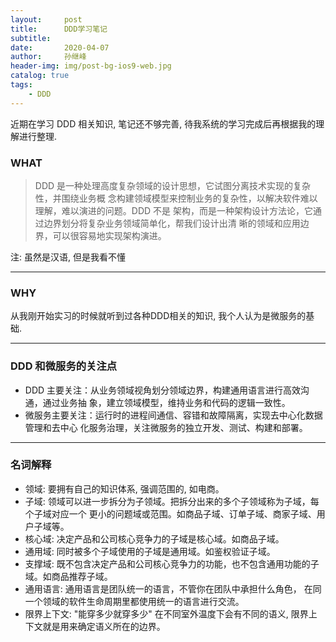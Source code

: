 ```yaml
---
layout:     post
title:      DDD学习笔记
subtitle:   
date:       2020-04-07
author:     孙继峰
header-img: img/post-bg-ios9-web.jpg
catalog: true
tags:
    - DDD
---
```

近期在学习 DDD 相关知识, 笔记还不够完善, 待我系统的学习完成后再根据我的理解进行整理.

### WHAT
> DDD 是一种处理高度复杂领域的设计思想，它试图分离技术实现的复杂性，并围绕业务概
念构建领域模型来控制业务的复杂性，以解决软件难以理解，难以演进的问题。DDD 不是
架构，而是一种架构设计方法论，它通过边界划分将复杂业务领域简单化，帮我们设计出清
晰的领域和应用边界，可以很容易地实现架构演进。

注: 虽然是汉语, 但是我看不懂

---
### WHY
从我刚开始实习的时候就听到过各种DDD相关的知识, 我个人认为是微服务的基础.

---
### DDD 和微服务的关注点
- DDD 主要关注：从业务领域视角划分领域边界，构建通用语言进行高效沟通，通过业务抽
象，建立领域模型，维持业务和代码的逻辑一致性。
- 微服务主要关注：运行时的进程间通信、容错和故障隔离，实现去中心化数据管理和去中心
化服务治理，关注微服务的独立开发、测试、构建和部署。

---
### 名词解释
- 领域: 要拥有自己的知识体系, 强调范围的, 如电商。
- 子域: 领域可以进一步拆分为子领域。把拆分出来的多个子领域称为子域，每个子域对应一个
更小的问题域或范围。如商品子域、订单子域、商家子域、用户子域等。
- 核心域: 决定产品和公司核心竞争力的子域是核心域。如商品子域。
- 通用域: 同时被多个子域使用的子域是通用域。如鉴权验证子域。
- 支撑域: 既不包含决定产品和公司核心竞争力的功能，也不包含通用功能的子域。如商品推荐子域。
- 通用语言: 通用语言是团队统一的语言，不管你在团队中承担什么角色，
在同一个领域的软件生命周期里都使用统一的语言进行交流。
- 限界上下文: "能穿多少就穿多少" 在不同室外温度下会有不同的语义, 限界上下文就是用来确定语义所在的边界。